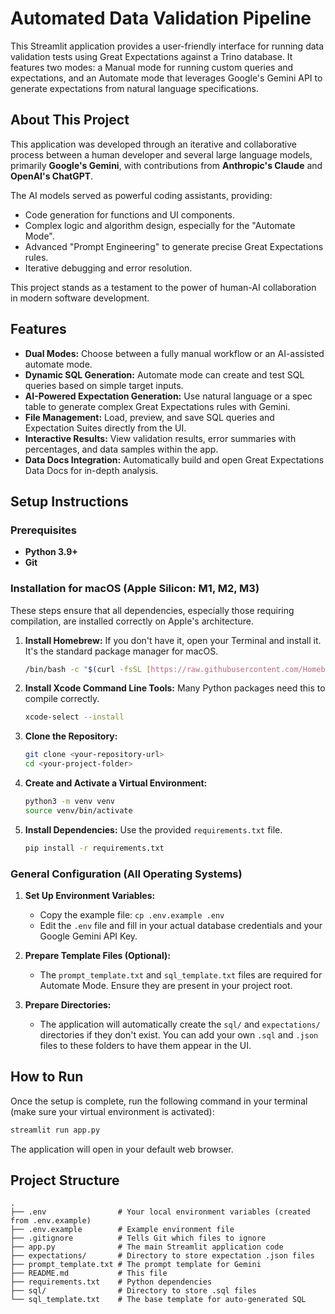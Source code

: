 # Automated Data Validation Pipeline

This Streamlit application provides a user-friendly interface for running data validation tests using Great Expectations against a Trino database. It features two modes: a Manual mode for running custom queries and expectations, and an Automate mode that leverages Google's Gemini API to generate expectations from natural language specifications.

## About This Project

This application was developed through an iterative and collaborative process between a human developer and several large language models, primarily **Google's Gemini**, with contributions from **Anthropic's Claude** and **OpenAI's ChatGPT**.

The AI models served as powerful coding assistants, providing:
* Code generation for functions and UI components.
* Complex logic and algorithm design, especially for the "Automate Mode".
* Advanced "Prompt Engineering" to generate precise Great Expectations rules.
* Iterative debugging and error resolution.

This project stands as a testament to the power of human-AI collaboration in modern software development.

## Features

- **Dual Modes:** Choose between a fully manual workflow or an AI-assisted automate mode.
- **Dynamic SQL Generation:** Automate mode can create and test SQL queries based on simple target inputs.
- **AI-Powered Expectation Generation:** Use natural language or a spec table to generate complex Great Expectations rules with Gemini.
- **File Management:** Load, preview, and save SQL queries and Expectation Suites directly from the UI.
- **Interactive Results:** View validation results, error summaries with percentages, and data samples within the app.
- **Data Docs Integration:** Automatically build and open Great Expectations Data Docs for in-depth analysis.

## Setup Instructions

### Prerequisites

* **Python 3.9+**
* **Git**

### Installation for macOS (Apple Silicon: M1, M2, M3)

These steps ensure that all dependencies, especially those requiring compilation, are installed correctly on Apple's architecture.

1.  **Install Homebrew:** If you don't have it, open your Terminal and install it. It's the standard package manager for macOS.
    ```bash
    /bin/bash -c "$(curl -fsSL [https://raw.githubusercontent.com/Homebrew/install/HEAD/install.sh](https://raw.githubusercontent.com/Homebrew/install/HEAD/install.sh))"
    ```

2.  **Install Xcode Command Line Tools:** Many Python packages need this to compile correctly.
    ```bash
    xcode-select --install
    ```

3.  **Clone the Repository:**
    ```bash
    git clone <your-repository-url>
    cd <your-project-folder>
    ```

4.  **Create and Activate a Virtual Environment:**
    ```bash
    python3 -m venv venv
    source venv/bin/activate
    ```

5.  **Install Dependencies:** Use the provided `requirements.txt` file.
    ```bash
    pip install -r requirements.txt
    ```

### General Configuration (All Operating Systems)

1.  **Set Up Environment Variables:**
    * Copy the example file: `cp .env.example .env`
    * Edit the `.env` file and fill in your actual database credentials and your Google Gemini API Key.
    
2.  **Prepare Template Files (Optional):**
    * The `prompt_template.txt` and `sql_template.txt` files are required for Automate Mode. Ensure they are present in your project root.

3.  **Prepare Directories:**
    * The application will automatically create the `sql/` and `expectations/` directories if they don't exist. You can add your own `.sql` and `.json` files to these folders to have them appear in the UI.

## How to Run

Once the setup is complete, run the following command in your terminal (make sure your virtual environment is activated):

```bash
streamlit run app.py
```

The application will open in your default web browser.

## Project Structure

```
.
├── .env                # Your local environment variables (created from .env.example)
├── .env.example        # Example environment file
├── .gitignore          # Tells Git which files to ignore
├── app.py              # The main Streamlit application code
├── expectations/       # Directory to store expectation .json files
├── prompt_template.txt # The prompt template for Gemini
├── README.md           # This file
├── requirements.txt    # Python dependencies
├── sql/                # Directory to store .sql files
└── sql_template.txt    # The base template for auto-generated SQL
```